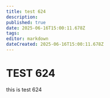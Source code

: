 ```yaml
---
title: test 624
description: 
published: true
date: 2025-06-16T15:00:11.678Z
tags: 
editor: markdown
dateCreated: 2025-06-16T15:00:11.678Z
---
```


# TEST 624
this is test 624
